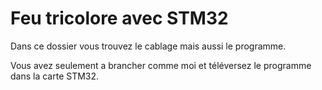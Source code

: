 # Feu tricolore avec STM32
Dans ce dossier vous trouvez le cablage mais aussi le programme.

Vous avez seulement a brancher comme moi et téléversez le programme dans la carte STM32.
